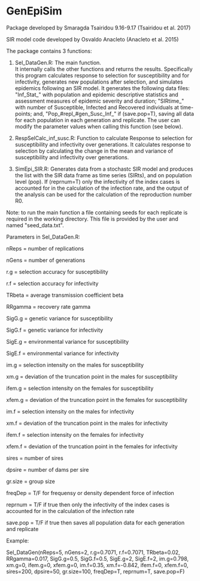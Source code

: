 # GenEpiSim

Package developed by Smaragda Tsairidou 9.16-9.17 (Tsairidou et al. 2017)

SIR model code developed by Osvaldo Anacleto (Anacleto et al. 2015)

The package contains 3 functions:

1) Sel_DataGen.R: The main function.  
   It internally calls the other functions and returns the results. Specifically this program calculates response to selection for susceptibility and for infectivity, generates new populations after selection, and simulates epidemics following an SIR model. 
   It generates the following data files: "Inf_Stat_" with population and epidemic descriptive statistics and assessment measures of epidemic severity and duration; "SIRtime_" with number of Susceptible, Infected and Recovered individuals at time-points; and, "Pop_#repl_#gen_Susc_Inf_" if (save.pop=T), saving all data for each population in each generation and replicate. 
   The user can modify the parameter values when calling this function (see below). 

2) RespSelCalc_inf_susc.R: Function to calculate Response to selection for susceptibility and infectivity over generations. It calculates response to selection by calculating the change in the mean and variance of susceptibility and infectivity over generations. 

3) SimEpi_SIR.R: Generates data from a stochastc SIR model and produces the list with the SIR data frame as time series (SIRts), and on population level (pop). If (reprnum=T) only the infectivity of the index cases is accounted for in the calculation of the infection rate, and the output of the analysis can be used for the calculation of the reproduction number R0.    

Note: to run the main function a file containing seeds for each replicate is required in the working directory. This file is provided by the user and named "seed_data.txt".

Parameters in Sel_DataGen.R:

nReps = number of replications

nGens = number of generations

r.g = selection accuracy for susceptibility

r.f = selection accuracy for infectivity

TRbeta = average transmission coefficient beta

RRgamma = recovery rate gamma

SigG.g = genetic variance for susceptibility

SigG.f = genetic variance for infectivity

SigE.g = environmental variance for susceptibility

SigE.f = environmental variance for infectivity

im.g = selection intensity on the males for susceptibility

xm.g = deviation of the truncation point in the males for susceptibility

ifem.g = selection intensity on the females for susceptibility

xfem.g = deviation of the truncation point in the females for susceptibility

im.f = selection intensity on the males for infectivity

xm.f = deviation of the truncation point in the males for infectivity

ifem.f = selection intensity on the females for infectivity 

xfem.f = deviation of the truncation point in the females for infectivity   

sires = number of sires

dpsire = number of dams per sire

gr.size = group size

freqDep = T/F for frequensy or density dependent force of infection

reprnum = T/F if true then only the infectivity of the index cases is accounted for in the calculation of the infection rate 

save.pop = T/F if true then saves all population data for each generation and replicate

Example:

Sel_DataGen(nReps=5, nGens=2, r.g=0.7071, r.f=0.7071, TRbeta=0.02, RRgamma=0.017, SigG.g=0.5, SigG.f=0.5, SigE.g=2, SigE.f=2, im.g=0.798, xm.g=0, ifem.g=0, xfem.g=0, im.f=0.35, xm.f=-0.842, ifem.f=0, xfem.f=0, sires=200, dpsire=50, gr.size=100, freqDep=T, reprnum=T, save.pop=F)
